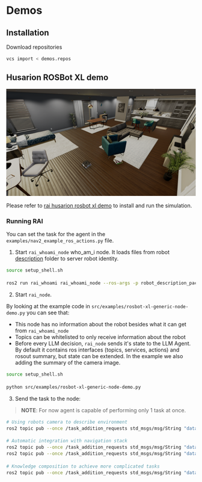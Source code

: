 # Demos

## Installation

Download repositories

```bash
vcs import < demos.repos
```

## Husarion ROSBot XL demo

![Screenshot1](imgs/o3deSimulation.png)

Please refer to [rai husarion rosbot xl demo][rai rosbot demo] to install and run the simulation.

### Running RAI

You can set the task for the agent in the `examples/nav2_example_ros_actions.py` file.

1. Start `rai_whoami_node`
   who_am_i node. It loads files from robot [description](https://github.com/RobotecAI/rai-rosbot-xl-demo/tree/development/src/rosbot_xl_whoami/description) folder to server robot identity.

```bash
source setup_shell.sh

ros2 run rai_whoami rai_whoami_node --ros-args -p robot_description_package:="husarion_whoami"
```

2. Start `rai_node`.

By looking at the example code in `src/examples/rosbot-xl-generic-node-demo.py` you can see that:

- This node has no information about the robot besides what it can get from `rai_whoami_node`
- Topics can be whitelisted to only receive information about the robot
- Before every LLM decision, `rai_node` sends it's state to the LLM Agent. By default it contains ros interfaces (topics, services, actions) and rosout summary, but state can be extended. In the example we also adding the summary of the camera image.

```bash
source setup_shell.sh

python src/examples/rosbot-xl-generic-node-demo.py
```

3. Send the task to the node:

> **NOTE**: For now agent is capable of performing only 1 task at once.

```bash
# Using robots camera to describe environment
ros2 topic pub --once /task_addition_requests std_msgs/msg/String "data: 'Where are you now?'"

# Automatic integration with navigation stack
ros2 topic pub --once /task_addition_requests std_msgs/msg/String "data: 'Drive 1 meter forward'"
ros2 topic pub --once /task_addition_requests std_msgs/msg/String "data: 'Spin 90 degrees'"

# Knowledge composition to achieve more complicated tasks
ros2 topic pub --once /task_addition_requests std_msgs/msg/String "data: 'Drive forward if the path is clear, otherwise backward'"
```

[rai rosbot demo]: https://github.com/RobotecAI/rai-rosbot-xl-demo
